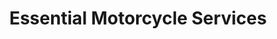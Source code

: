 ---
title: "Essential Motorcycle Services"
url: /vancouver/essential-motorcycle-services-shaughnessy-street/
shop: Motorrad
---